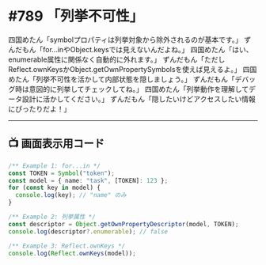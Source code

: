 # #789 「列挙不可性」

四国めたん「symbolプロパティは列挙対象から除外されるのが基本です。」
ずんだもん「for...inやObject.keysでは見えないんだよね。」
四国めたん「はい、enumerable属性に関係なく自動的に外れます。」
ずんだもん「ただしReflect.ownKeysかObject.getOwnPropertySymbolsを使えば見えるよ。」
四国めたん「列挙不可性を活かして内部状態を隠しましょう。」
ずんだもん「デバッグ時は意図的に列挙してチェックしてね。」
四国めたん「列挙動作を理解してデータ設計に活かしてください。」
ずんだもん「隠したいけどアクセスしたい情報にぴったりだよ！」

---

## 📺 画面表示用コード

```typescript
/** Example 1: for...in */
const TOKEN = Symbol("token");
const model = { name: "task", [TOKEN]: 123 };
for (const key in model) {
  console.log(key); // "name" のみ
}

/** Example 2: 列挙属性 */
const descriptor = Object.getOwnPropertyDescriptor(model, TOKEN);
console.log(descriptor?.enumerable); // false

/** Example 3: Reflect.ownKeys */
console.log(Reflect.ownKeys(model));
```

